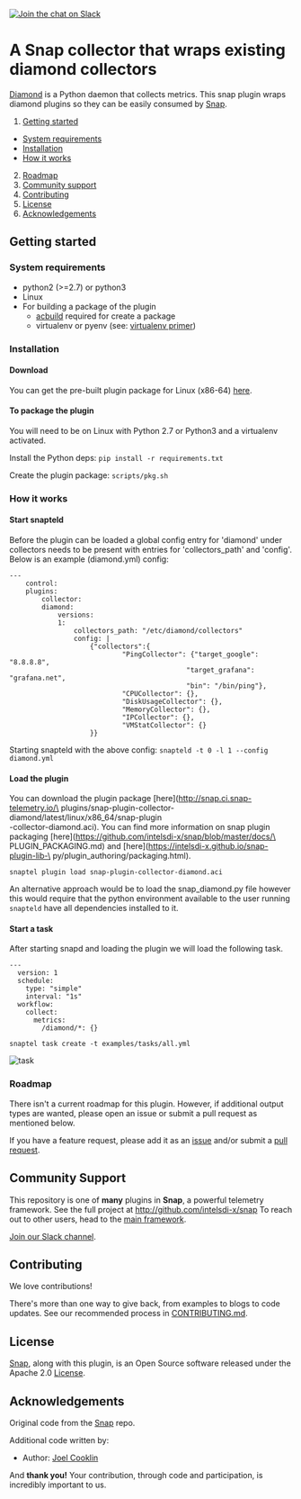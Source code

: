 [![Join the chat on Slack](https://intelsdi-x.herokuapp.com/badge.svg)](https://intelsdi-x.herokuapp.com/)

# A Snap collector that wraps existing diamond collectors

[Diamond](https://github.com/python-diamond/Diamond) is a Python daemon that
collects metrics.  This snap plugin wraps diamond plugins so they can be easily
consumed by [Snap](http://github.com/intelsdi-x/snap).

1. [Getting started](#getting-started)
 * [System requirements](#system-requirements)
 * [Installation](#installation)
 * [How it works](#how-it-works)
2. [Roadmap](#roadmap)
3. [Community support](#community-support)
4. [Contributing](#contributing)
5. [License](#license)
6. [Acknowledgements](#acknowledgements)

## Getting started

### System requirements

* python2 (>=2.7) or python3
* Linux
* For building a package of the plugin
  * [acbuild](https://github.com/containers/build) required for create a package
  * virtualenv or pyenv (see: [virtualenv primer](https://realpython.com/blog/python/python-virtual-environments-a-primer/))

### Installation

#### Download

You can get the pre-built plugin package for Linux (x86-64) [here](http://snap.ci.snap-telemetry.io/plugins/snap-plugin-collector-diamond/latest/linux/x86_64/snap-plugin-collector-diamond.aci).

#### To package the plugin

You will need to be on Linux with Python 2.7 or Python3 and a virtualenv activated.

Install the Python deps:
`pip install -r requirements.txt`

Create the plugin package:
`scripts/pkg.sh`

### How it works

#### Start snapteld

Before the plugin can be loaded a global config entry for 'diamond' under
collectors needs to be present with entries for 'collectors_path' and
'config'.  Below is an example (diamond.yml) config:

```
---
    control:
    plugins:
        collector:
        diamond:
            versions:
            1:
                collectors_path: "/etc/diamond/collectors"
                config: |
                    {"collectors":{
                            "PingCollector": {"target_google": "8.8.8.8",
                                            "target_grafana": "grafana.net",
                                            "bin": "/bin/ping"},
                            "CPUCollector": {},
                            "DiskUsageCollector": {},
                            "MemoryCollector": {},
                            "IPCollector": {},
                            "VMStatCollector": {}
                    }}
```

Starting snapteld with the above config:
```snapteld -t 0 -l 1 --config diamond.yml```

#### Load the plugin

You can download the plugin package [here](http://snap.ci.snap-telemetry.io/\
plugins/snap-plugin-collector-diamond/latest/linux/x86_64/snap-plugin\
-collector-diamond.aci).  You can find more information on snap plugin
packaging [here](https://github.com/intelsdi-x/snap/blob/master/docs/\
PLUGIN_PACKAGING.md) and [here](https://intelsdi-x.github.io/snap-plugin-lib-\
py/plugin_authoring/packaging.html).

`snaptel plugin load snap-plugin-collector-diamond.aci`

An alternative approach would be to load the snap_diamond.py file however this
would require that the python environment available to the user running
`snapteld` have all dependencies installed to it.

#### Start a task

After starting snapd and loading the plugin we will load the following task.

```
---
  version: 1
  schedule:
    type: "simple"
    interval: "1s"
  workflow:
    collect:
      metrics:
        /diamond/*: {}
```

`snaptel task create -t examples/tasks/all.yml`

![task](https://www.dropbox.com/s/cdz5ey8skop5adf/load-create-start-task.gif?raw=1)

### Roadmap

There isn't a current roadmap for this plugin. However, if additional output types are wanted, please open an issue or submit a pull request as mentioned below. 

If you have a feature request, please add it as an [issue](https://github.com/intelsdi-x/snap-plugin-collector-diamond/issues/new) and/or submit a [pull request](https://github.com/intelsdi-x/snap-plugin-collector-diamond/pulls).

## Community Support
This repository is one of **many** plugins in **Snap**, a powerful telemetry framework. See the full project at http://github.com/intelsdi-x/snap To reach out to other users, head to the [main framework](https://github.com/intelsdi-x/snap#community-support).

[Join our Slack channel](https://intelsdi-x.herokuapp.com/).

## Contributing
We love contributions!

There's more than one way to give back, from examples to blogs to code updates. See our recommended process in [CONTRIBUTING.md](CONTRIBUTING.md).

## License
[Snap](http://github.com/intelsdi-x/snap), along with this plugin, is an Open Source software released under the Apache 2.0 [License](LICENSE).

## Acknowledgements
Original code from the [Snap](http://github.com/intelsdi-x/snap) repo.

Additional code written by:
* Author: [Joel Cooklin](https://github.com/jcooklin)

And **thank you!** Your contribution, through code and participation, is incredibly important to us.